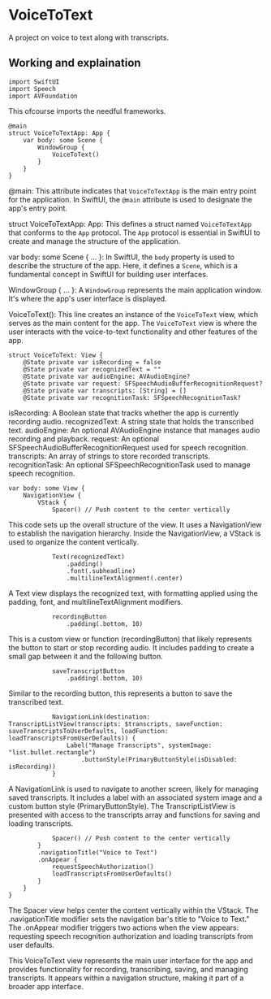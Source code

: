 # VoiceToText
A project on voice to text along with transcripts.

## Working and explaination

```
import SwiftUI
import Speech
import AVFoundation
```
This ofcourse imports the needful frameworks.

```
@main
struct VoiceToTextApp: App {
    var body: some Scene {
        WindowGroup {
            VoiceToText()
        }
    }
}
```

@main: This attribute indicates that `VoiceToTextApp` is the main entry point for the application. In SwiftUI, the `@main` attribute is used to designate the app's entry point. <br>

struct VoiceToTextApp: App: This defines a struct named `VoiceToTextApp` that conforms to the `App` protocol. The `App` protocol is essential in SwiftUI to create and manage the structure of the application.<br>

var body: some Scene { ... }: In SwiftUI, the `body` property is used to describe the structure of the app. Here, it defines a `Scene`, which is a fundamental concept in SwiftUI for building user interfaces.<br>

WindowGroup { ... }: A `WindowGroup` represents the main application window. It's where the app's user interface is displayed.<br>

VoiceToText(): This line creates an instance of the `VoiceToText` view, which serves as the main content for the app. The `VoiceToText` view is where the user interacts with the voice-to-text functionality and other features of the app.

```
struct VoiceToText: View {
    @State private var isRecording = false
    @State private var recognizedText = ""
    @State private var audioEngine: AVAudioEngine?
    @State private var request: SFSpeechAudioBufferRecognitionRequest?
    @State private var transcripts: [String] = []
    @State private var recognitionTask: SFSpeechRecognitionTask?
```

isRecording: A Boolean state that tracks whether the app is currently recording audio.
recognizedText: A string state that holds the transcribed text.
audioEngine: An optional AVAudioEngine instance that manages audio recording and playback.
request: An optional SFSpeechAudioBufferRecognitionRequest used for speech recognition.
transcripts: An array of strings to store recorded transcripts.
recognitionTask: An optional SFSpeechRecognitionTask used to manage speech recognition.

```
var body: some View {
    NavigationView {
        VStack {
            Spacer() // Push content to the center vertically
```
This code sets up the overall structure of the view. It uses a NavigationView to establish the navigation hierarchy. Inside the NavigationView, a VStack is used to organize the content vertically.

```
            Text(recognizedText)
                .padding()
                .font(.subheadline)
                .multilineTextAlignment(.center)
```
A Text view displays the recognized text, with formatting applied using the padding, font, and multilineTextAlignment modifiers.

```
            recordingButton
                .padding(.bottom, 10)
```
This is a custom view or function (recordingButton) that likely represents the button to start or stop recording audio. It includes padding to create a small gap between it and the following button.

```
            saveTranscriptButton
                .padding(.bottom, 10)
```
Similar to the recording button, this represents a button to save the transcribed text.

```
            NavigationLink(destination: TranscriptListView(transcripts: $transcripts, saveFunction: saveTranscriptsToUserDefaults, loadFunction: loadTranscriptsFromUserDefaults)) {
                Label("Manage Transcripts", systemImage: "list.bullet.rectangle")
                    .buttonStyle(PrimaryButtonStyle(isDisabled: isRecording))
            }
```
A NavigationLink is used to navigate to another screen, likely for managing saved transcripts. It includes a label with an associated system image and a custom button style (PrimaryButtonStyle). The TranscriptListView is presented with access to the transcripts array and functions for saving and loading transcripts.

```
            Spacer() // Push content to the center vertically
        }
        .navigationTitle("Voice to Text")
        .onAppear {
            requestSpeechAuthorization()
            loadTranscriptsFromUserDefaults()
        }
    }
}
```
The Spacer view helps center the content vertically within the VStack. The .navigationTitle modifier sets the navigation bar's title to "Voice to Text." The .onAppear modifier triggers two actions when the view appears: requesting speech recognition authorization and loading transcripts from user defaults.

This VoiceToText view represents the main user interface for the app and provides functionality for recording, transcribing, saving, and managing transcripts. It appears within a navigation structure, making it part of a broader app interface.
